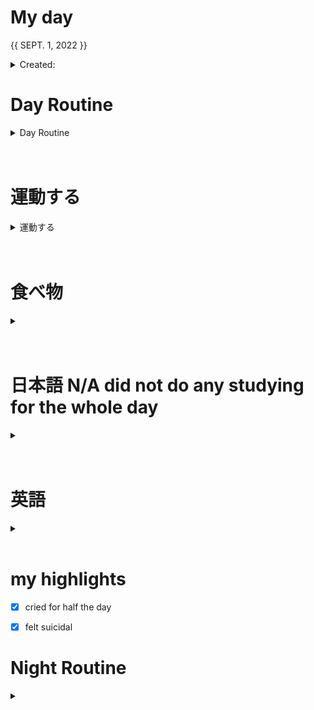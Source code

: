 # My day

{{ SEPT. 1, 2022 }}
	<details>
    <summary> Created:  </summary>
	{{ 20220901 }} 
	{{23:16}}
    </details>

      
# Day Routine
<details>
<summary> Day Routine </summary>

	- [x] 起きる ~
	- [.] meditate : affirmation -
	- [x] ベッド
	- [x] 歯をブラシする
	- [x] シャワー
	- [x] 一ページ「IGMMD JMc」

</details>

<br>
<br>


# 運動する
<details>
<summary> 運動する </summary>

	- [x] ジムに行く 11:30 AM

	~ 時：```ｘ``` 
	なにをやりましたか？ ``` ```
*
not applicable, did not go to the gym 
cried instead

</details>

<br>
<br>
	
# 食べ物
<details>
<summary> </summary>

	- [x] 朝ご飯
		- [x] ```<<　green wraps  >>```

	- [x] 昼ご飯
		- [x] ```<<  chicken nuggets 6pc  >>```

	- [x] 晩ご飯
		- [x] ```<< jjajjamyeun? +kimchi jigae+japchae   >>```

</details>
<br>
<br>

# 日本語 N/A did not do any studying for the whole day
<details>
<summary></summary>

	- [.] 元気　教科書
	- [.] あんき
	- [.] WANIKANI - 
	- [.] Manabi Reader
	- [.] 聞き取り (jpconvoみたいです)
	- [.] comprehensive jp, did not continue past 好きなもの

</details><br>
<br>

# 英語
<details >
<summary></summary>

- [ｘ] 今日の単語:

	 ``` 
	 UMBRAGE
	  - a formal word, refers to a feeling of being offended by what someone has said or done. It is often used in the phrase "Take umbrage."
	  <br>
	  E.g. It can be difficult to converse with someone who is ready to take umbrage at the most innocent remarks.
	```
<details >
<summary> DID YOU KNOW? [ screenshot ] </summary>



</details>
</details>

<br>




# my highlights
- [x] cried for half the day
- [x] felt suicidal

 

# Night Routine

<details>
<summary></summary>
	- [x] water plants 
	- [x] wash face
	- [x] brush teeth
	- [x] skin care
	- [x] journal

Estimated leep time: ~ [<<  ~23:50  >>]


❌


